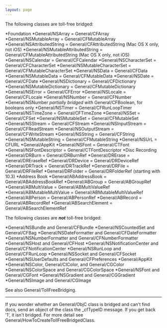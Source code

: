 ```yaml
---
layout: page
---
```


The following classes are toll-free bridged:

*Foundation
*General/NSArray = General/CFArray
*General/NSMutableArray = General/CFMutableArray
*General/NSAttributedString = General/CFAttributedString (Mac OS X only, not iOS)
*General/NSMutableAttributedString = General/CFMutableAttributedString (Mac OS X only, not iOS)
*General/NSCalendar = General/CFCalendar
*General/NSCharacterSet = General/CFCharacterSet
*General/NSMutableCharacterSet = General/CFMutableCharacterSet
*General/NSData = General/CFData
*General/NSMutableData = General/CFMutableData
*General/NSDate = General/CFDate
*General/NSDictionary = General/CFDictionary
*General/NSMutableDictionary = General/CFMutableDictionary
*General/NSError = General/CFError
*General/NSLocale = General/CFLocale
*General/NSNumber = General/CFNumber
*General/NSNumber *partially bridged with* General/CFBoolean, for booleans only
*General/NSTimer = General/CFRunLoopTimer
*General/NSTimeZone = General/CFTimeZone
*General/NSSet = General/CFSet
*General/NSMutableSet = General/CFMutableSet
*General/NSStream = General/CFStream
*General/NSInputStream = General/CFReadStream
*General/NSOutputStream = General/CFWriteStream
*General/NSString = General/CFString
*General/NSMutableString = General/CFMutableString
*General/NSUrL = CFURL
*General/AppKit
*General/NSFont = General/CTFont
*General/NSFontDescriptor = General/CTFontDescriptor
*Disc Recording
*General/DRBurn = General/DRBurnRef
*General/DRErase = General/DREraseRef
*General/DRDevice = General/DRDeviceRef
*General/DRTrack = General/DRTrackRef
*General/DRFile = General/DRFileRef
*General/DRFolder = General/DRFolderRef (starting with 10.3)
*Address Book
*General/ABAddressBook = General/ABAddressBookRef
*General/ABGroup = General/ABGroupRef
*General/ABMultiValue = General/ABMultiValueRef
*General/ABMutableMultiValue = General/ABMutableMultiValueRef
*General/ABPerson = General/ABPersonRef
*General/ABRecord = General/ABRecordRef
*General/ABSearchElement = General/ABSearchElementRef


The following classes are ***not*** toll-free bridged:

*General/NSBundle and General/CFBundle
*General/NSCountedSet and General/CFBag
*General/NSDateFormatter and General/CFDateFormatter
*General/NSNumberFormatter and General/CFNumberFormatter
*General/NSHost and General/CFHost
*General/NSNotificationCenter and General/CFNotificationCenter
*General/NSRunLoop and General/CFRunLoop
*General/NSSocket and General/CFSocket
*General/NSUserDefaults and General/CFPreferences
*General/AppKit
*General/NSColor, General/CIColor, and General/CGColor
*General/NSColorSpace and General/CGColorSpace
*General/NSFont and General/CGFont
*General/NSGradient and General/CGGradient
*General/NSImage and General/CGImage


See also General/TollFreeBridging.

----

If you wonder whether an General/ObjC class is bridged and can't find docs, send an object of the class the _cfTypeID message.  If you get back '1', it isn't bridged.  For more detail see General/HowToCreateTollFreeBridgedClass.